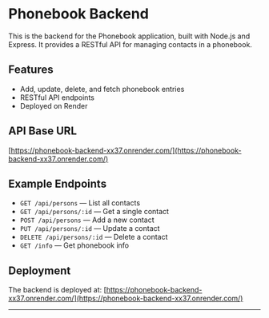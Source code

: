 # Phonebook Backend

This is the backend for the Phonebook application, built with Node.js and Express. It provides a RESTful API for managing contacts in a phonebook.

## Features
- Add, update, delete, and fetch phonebook entries
- RESTful API endpoints
- Deployed on Render

## API Base URL
[https://phonebook-backend-xx37.onrender.com/](https://phonebook-backend-xx37.onrender.com/)

## Example Endpoints
- `GET /api/persons` — List all contacts
- `GET /api/persons/:id` — Get a single contact
- `POST /api/persons` — Add a new contact
- `PUT /api/persons/:id` — Update a contact
- `DELETE /api/persons/:id` — Delete a contact
- `GET /info` — Get phonebook info

## Deployment
The backend is deployed at: [https://phonebook-backend-xx37.onrender.com/](https://phonebook-backend-xx37.onrender.com/)

---